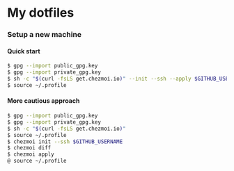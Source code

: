 # My dotfiles

### Setup a new machine

#### Quick start

```bash
$ gpg --import public_gpg.key
$ gpg --import private_gpg.key
$ sh -c "$(curl -fsLS get.chezmoi.io)" --init --ssh --apply $GITHUB_USERNAME
$ source ~/.profile
```

#### More cautious approach

```bash
$ gpg --import public_gpg.key
$ gpg --import private_gpg.key
$ sh -c "$(curl -fsLS get.chezmoi.io)"
$ source ~/.profile
$ chezmoi init --ssh $GITHUB_USERNAME
$ chezmoi diff
$ chezmoi apply
@ source ~/.profile
```
